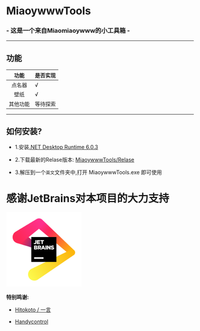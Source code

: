 # MiaoywwwTools

### \- 这是一个来自Miaomiaoywww的小工具箱 -

---
## 功能
|   功能   | 是否实现 |
| :------: | -------- |
|  点名器  | √        |
|   壁纸   | √        |
| 其他功能 | 等待探索 |

---

## 如何安装?

+ 1.安装[.NET Desktop Runtime 6.0.3](https://download.visualstudio.microsoft.com/download/pr/33dd62b5-7676-483d-836c-e4cb178e3924/0de6894b5fdb6d130eccd57ab5af4cb8/windowsdesktop-runtime-6.0.3-win-x86.exe)

+ 2.下载最新的Relase版本: [MiaoywwwTools/Relase](https://github.com/Miaoywww/MiaoywwwTools/releases)

+ 3.解压到一个`英文`文件夹中,打开 MiaoywwwTools.exe 即可使用


# 感谢JetBrains对本项目的大力支持

[<img src="./jb_beam.png" alt="https://www.jetbrains.com/" title="JetBrains" width="40%">](https://www.jetbrains.com/)


**特别鸣谢:**

- [Hitokoto / 一言](https://hitokoto.cn/)

- [Handycontrol](http://handyorg.gitee.io/)
 